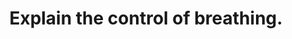 ---
title: "Explain the control of breathing."
entityType: SAQ
exam: PEX
college: CICM
year: 2015
sitting: A
question: 1
passRate: 71
EC_expectedDomains:
- "It was expected answers would include discussion of the three core elements of sensors, a central controller and effectors."
EC_extraCredit:
- "More in depth answers included graphs of the ventilatory response to oxygen and carbon dioxide tensions."
- "Central control involves three main groups of neurones in the brainstem with some cortical voluntary control also possible."
---